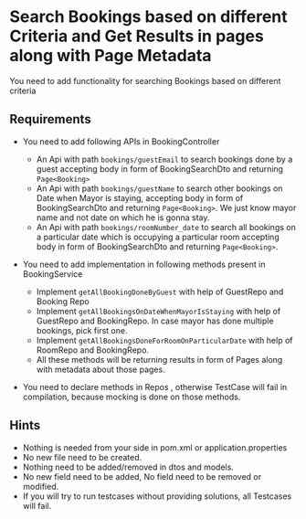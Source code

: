 # Search Bookings based on different Criteria and Get Results in pages along with Page Metadata

You need to add functionality for searching Bookings based on different criteria

## Requirements

 - You need to add following APIs in BookingController
     
      - An Api with path `bookings/guestEmail` to search bookings done by a guest accepting body in form of BookingSearchDto and returning `Page<Booking>`
      - An Api with path `bookings/guestName` to search other bookings on Date when Mayor is staying, accepting body in form of BookingSearchDto and returning `Page<Booking>`. We just know mayor name and not date on which he is gonna stay. 
      - An Api with path `bookings/roomNumber_date` to search all bookings on a particular date which is occupying a particular room accepting body in form of BookingSearchDto and returning `Page<Booking>`.

 - You need to add implementation in following methods present in BookingService
    
    - Implement `getAllBookingDoneByGuest` with help of GuestRepo and Booking Repo
    - Implement `getAllBookingsOnDateWhenMayorIsStaying` with help of GuestRepo and BookingRepo. In case mayor has done multiple bookings, pick first one.
    - Implement `getAllBookingsDoneForRoomOnParticularDate` with help of RoomRepo and BookingRepo.
    - All these methods will be returning results in form of Pages along with metadata about those pages.
 - You need to declare methods in Repos , otherwise TestCase will fail in compilation, because mocking is done on those methods.

## Hints
 - Nothing is needed from your side in pom.xml or application.properties
 - No new file need to be created.
 - Nothing need to be added/removed in dtos and models.
 - No new field need to be added, No field need to be removed or modified.
 - If you will try to run testcases without providing solutions, all Testcases will fail.